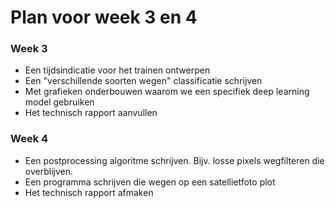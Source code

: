 # Plan voor week 3 en 4

### Week 3
- Een tijdsindicatie voor het trainen ontwerpen
- Een "verschillende soorten wegen" classificatie schrijven
- Met grafieken onderbouwen waarom we een specifiek deep learning model gebruiken
- Het technisch rapport aanvullen


### Week 4
- Een postprocessing algoritme schrijven. Bijv. losse pixels wegfilteren die overblijven.
- Een programma schrijven die wegen op een satellietfoto plot
- Het technisch rapport afmaken
